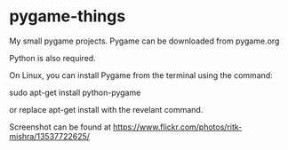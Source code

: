 pygame-things
=============

My small pygame projects. Pygame can be downloaded from pygame.org


Python is also required.


On Linux, you can install Pygame from the terminal using the command:


  sudo apt-get install python-pygame


or replace apt-get install with the revelant command.

Screenshot can be found at https://www.flickr.com/photos/ritk-mishra/13537722625/
